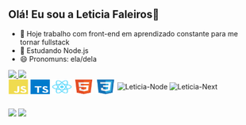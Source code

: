 ## Olá! Eu sou a Leticia Faleiros👋



- 🔭 Hoje trabalho com front-end em aprendizado constante para me tornar fullstack
- 🌱 Estudando Node.js
- 😄 Pronomuns: ela/dela

<div>
  <a href="https://github.com/leticiaafaleiros">
    <img height="188em" src="https://github-readme-stats.vercel.app/api?username=leticiaafaleiros&show_icons=true&theme=dark&include_all_commits=true&count_private=true"/>
    <img height="188em" src="https://github-readme-stats.vercel.app/api/top-langs/?username=leticiaafaleiros&layout=compact&langs_count=16&theme=dark"/>
  </a>
</div>
<div style="display: inline_block">
  <img align="center" alt="Leticia-Js" height="30" width="40" src="https://raw.githubusercontent.com/devicons/devicon/master/icons/javascript/javascript-plain.svg">
  <img align="center" alt="Leticia-Ts" height="30" width="40" src="https://raw.githubusercontent.com/devicons/devicon/master/icons/typescript/typescript-plain.svg">
  <img align="center" alt="Leticia-React" height="30" width="40" src="https://raw.githubusercontent.com/devicons/devicon/master/icons/react/react-original.svg">
  <img align="center" alt="Leticia-HTML" height="30" width="40" src="https://raw.githubusercontent.com/devicons/devicon/master/icons/html5/html5-original.svg">
  <img align="center" alt="Leticia-CSS" height="30" width="40" src="https://raw.githubusercontent.com/devicons/devicon/master/icons/css3/css3-original.svg">
  <img align="center" alt="Leticia-Node" height="30" width="40" src="https://cdn.jsdelivr.net/gh/devicons/devicon@latest/icons/nodejs/nodejs-original.svg">
  <img align="center" alt="Leticia-Next" height="30" width="40" src="https://cdn.jsdelivr.net/gh/devicons/devicon@latest/icons/nextjs/nextjs-original.svg">  
</div>

##
<div>
    <a href="mailto:leticiafaleiros9@gmail.com"><img src="https://img.shields.io/badge/-Gmail-D14836?style=for-the-badge&logo=gmail&logoColor=white" target="_blank"></a>
    <a href="https://www.linkedin.com/in/leticia-faleiros-" target="_blank"><img src="https://img.shields.io/badge/-LinkedIn-0077B5?style=for-the-badge&logo=linkedin&logoColor=white" target="_blank"></a>  
</div>

